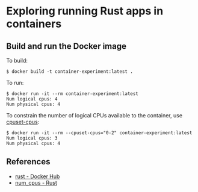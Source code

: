 # Exploring running Rust apps in containers

## Build and run the Docker image

To build:

```shell
$ docker build -t container-experiment:latest .
```

To run:

```shell
$ docker run -it --rm container-experiment:latest
Num logical cpus: 4
Num physical cpus: 4
```

To constrain the number of logical CPUs available to the container, use [cpuset-cpus](https://docs.docker.com/engine/reference/run/#cpuset-constraint):

```shell
$ docker run -it --rm --cpuset-cpus="0-2" container-experiment:latest
Num logical cpus: 3
Num physical cpus: 4
```

## References

* [rust - Docker Hub](https://hub.docker.com/_/rust/)
* [num_cpus - Rust](https://docs.rs/num_cpus/latest/num_cpus/)
